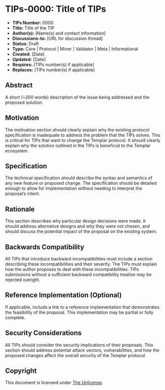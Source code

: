# TIPs-0000: Title of TIPs

- **TIPs Number:** 0000
- **Title:** Title of the TIP
- **Author(s):** [Name(s) and contact information]
- **Discussions-to:** [URL for discussion thread]
- **Status:** Draft
- **Type:** Core | Protocol | Miner | Validator | Meta | Informational
- **Created:** [Date]
- **Updated:** [Date]
- **Requires:** [TIPs number(s) if applicable]
- **Replaces:** [TIPs number(s) if applicable]

## Abstract

A short (~200 words) description of the issue being addressed and the proposed solution.

## Motivation

The motivation section should clearly explain why the existing protocol specification is
inadequate to address the problem that the TIPs solves. This is critical for TIPs that want to
change the Templar protocol. It should clearly explain why the solution outlined in the TIPs
is beneficial to the Templar ecosystem.

## Specification

The technical specification should describe the syntax and semantics of any new feature or
proposed change. The specification should be detailed enough to allow for implementation
without needing to interpret the proposal’s intent.

## Rationale

This section describes why particular design decisions were made. It should address alternative
designs and why they were not chosen, and should discuss the potential impact of the proposal
on the existing system.

## Backwards Compatibility

All TIPs that introduce backward incompatibilities must include a section describing these
incompatibilities and their severity. The TIPs must explain how the author proposes to deal with
these incompatibilities. TIPs submissions without a sufficient backward compatibility treatise
may be rejected outright.

## Reference Implementation (Optional)

If applicable, include a link to a reference implementation that demonstrates the feasibility
of the proposal. This implementation may be partial or fully complete.

## Security Considerations

All TIPs should consider the security implications of their proposals. This section should
address potential attack vectors, vulnerabilities, and how the proposed changes affect the
overall security of the Templar protocol.

## Copyright

This document is licensed under [The Unlicense](https://unlicense.org/).
